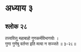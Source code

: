 # अध्याय ३

## श्लोक २८

तत्त्ववित्तु महाबाहो गुणकर्मविभागयोः ।<br>गुणा गुणेषु वर्तन्त इति मत्वा न सज्जते ॥ ३-२८॥<br><br>


